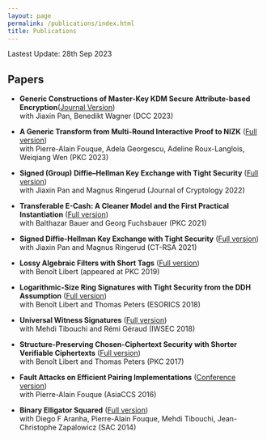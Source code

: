 ```yaml
---
layout: page
permalink: /publications/index.html
title: Publications
---
```


Lastest Update: 28th Sep 2023&nbsp; 

## Papers

- **Generic Constructions of Master-Key KDM Secure Attribute-based Encryption**([Journal Version](https://link.springer.com/article/10.1007/s10623-023-01296-4)) \
  with Jiaxin Pan, Benedikt Wagner (DCC 2023)
- **A Generic Transform from Multi-Round Interactive Proof to NIZK** ([Full version](https://eprint.iacr.org/2023/334))\
  with Pierre-Alain Fouque, Adela Georgescu, Adeline Roux-Langlois, Weiqiang Wen (PKC 2023)
- **Signed (Group) Diffie–Hellman Key Exchange with Tight Security** ([Full version](https://link.springer.com/article/10.1007/s00145-022-09438-y))\
  with Jiaxin Pan and Magnus Ringerud (Journal of Cryptology 2022)
- **Transferable E-Cash: A Cleaner Model and the First Practical Instantiation** ([Full version](https://eprint.iacr.org/2020/1400))\
  with Balthazar Bauer and  Georg Fuchsbauer (PKC 2021)
- **Signed Diffie-Hellman Key Exchange with Tight Security** ([Full version](https://eprint.iacr.org/2021/607))  \
  with Jiaxin Pan and Magnus Ringerud (CT-RSA 2021)
- **Lossy Algebraic Filters with Short Tags**  ([Full version](https://hal.inria.fr/hal-02124968))\
  with Benoît Libert (appeared at PKC 2019)
- **Logarithmic-Size Ring Signatures with Tight Security from the DDH Assumption**  ([Full version](./MyPapers/tight-ring-sig-full-version.pdf))\
  with Benoît Libert and Thomas Peters (ESORICS 2018)
- **Universal Witness Signatures**  ([Full version](https://hal.archives-ouvertes.fr/hal-01814279/))\
  with Mehdi Tibouchi and Rémi Géraud (IWSEC 2018)
- **Structure-Preserving Chosen-Ciphertext Security with Shorter Verifiable Ciphertexts** ([Full version](./MyPapers/SP-CCA-PKC17_full-version.pdf)) \
  with Benoît Libert and Thomas Peters (PKC 2017)
- **Fault Attacks on Efficient Pairing Implementations**  ([Conference version](https://dl.acm.org/doi/10.1145/2897845.2897907))\
  with Pierre-Alain Fouque (AsiaCCS 2016)
- **Binary Elligator Squared**  ([Full version](https://eprint.iacr.org/2014/486))\
  with Diego F Aranha, Pierre-Alain Fouque, Mehdi Tibouchi, Jean-Christophe Zapalowicz (SAC 2014)

  <br>

